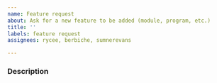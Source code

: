 ```yaml
---
name: Feature request
about: Ask for a new feature to be added (module, program, etc.)
title: ''
labels: feature request
assignees: rycee, berbiche, sumnerevans

---
```


<!--
Note: Please search to see if the feature has already been requested
-->

### Description

